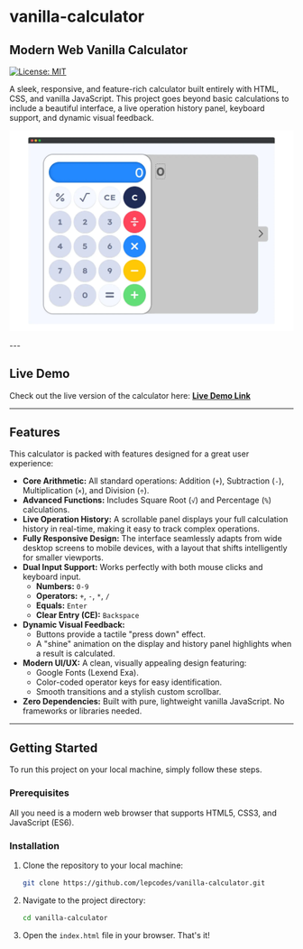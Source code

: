 # vanilla-calculator

## Modern Web Vanilla Calculator

[![License: MIT](https://img.shields.io/badge/License-MIT-yellow.svg)](https://opensource.org/licenses/MIT)

A sleek, responsive, and feature-rich calculator built entirely with HTML, CSS, and vanilla JavaScript. This project goes beyond basic calculations to include a beautiful interface, a live operation history panel, keyboard support, and dynamic visual feedback.

<p align="center">
    <img src="./resources/img/calc.webp" alt="Calculator Screenshot" width="600px">
</p>
---

## Live Demo

Check out the live version of the calculator here: **[Live Demo Link](https://lepcodes.github.io/vanilla-calculator/)**

---

## Features

This calculator is packed with features designed for a great user experience:

* **Core Arithmetic:** All standard operations: Addition (`+`), Subtraction (`-`), Multiplication (`×`), and Division (`÷`).
* **Advanced Functions:** Includes Square Root (`√`) and Percentage (`%`) calculations.
* **Live Operation History:** A scrollable panel displays your full calculation history in real-time, making it easy to track complex operations.
* **Fully Responsive Design:** The interface seamlessly adapts from wide desktop screens to mobile devices, with a layout that shifts intelligently for smaller viewports.
* **Dual Input Support:** Works perfectly with both mouse clicks and keyboard input.
    * **Numbers:** `0-9`
    * **Operators:** `+`, `-`, `*`, `/`
    * **Equals:** `Enter`
    * **Clear Entry (CE):** `Backspace`
* **Dynamic Visual Feedback:**
    * Buttons provide a tactile "press down" effect.
    * A "shine" animation on the display and history panel highlights when a result is calculated.
* **Modern UI/UX:** A clean, visually appealing design featuring:
    * Google Fonts (Lexend Exa).
    * Color-coded operator keys for easy identification.
    * Smooth transitions and a stylish custom scrollbar.
* **Zero Dependencies:** Built with pure, lightweight vanilla JavaScript. No frameworks or libraries needed.

---

## Getting Started

To run this project on your local machine, simply follow these steps.

### Prerequisites

All you need is a modern web browser that supports HTML5, CSS3, and JavaScript (ES6).

### Installation

1.  Clone the repository to your local machine:
    ```sh
    git clone https://github.com/lepcodes/vanilla-calculator.git
    ```
2.  Navigate to the project directory:
    ```sh
    cd vanilla-calculator
    ```
3.  Open the `index.html` file in your browser. That's it!